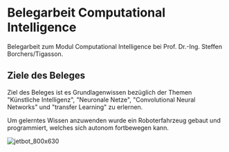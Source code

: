 # Belegarbeit Computational Intelligence

Belegarbeit zum Modul Computational Intelligence bei Prof. Dr.-Ing. Steffen Borchers/Tigasson.

## Ziele des Beleges

Ziel des Beleges ist es Grundlagenwissen bezüglich der Themen "Künstliche Intelligenz", "Neuronale Netze", "Convolutional Neural Networks" und "transfer Learning" zu erlernen.

Um gelerntes Wissen anzuwenden wurde ein Roboterfahrzeug gebaut und programmiert, welches sich autonom fortbewegen kann.

![jetbot_800x630](https://user-images.githubusercontent.com/17433117/192120594-19d968fd-aa57-4270-8bc7-abf5bb073ad1.png)
